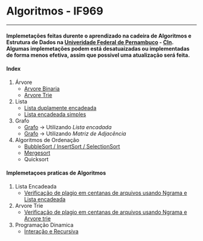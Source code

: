 # Algoritmos - IF969
--- 
#### Implemetações feitas durente o aprendizado na cadeira de Algoritmos e Estrutura de Dados na [Univeridade Federal de Pernambuco](https://www.ufpe.br/) - [CIn](https://www2.cin.ufpe.br/site/index.php). Algumas implemetações podem está desatuaizadas ou implementadas de forma menos efetiva, assim que possivel uma atualização será feita. 


#### Index 
1. Árvore 
    * [Arvore Binaria](https://github.com/brailog/algorithm-and-data-structures/blob/master/algorithm%20implementation/%C3%81rvore/arv%20binaria.py)
    * [Arvore Trie](https://github.com/brailog/algorithm-and-data-structures/blob/master/algorithm%20implementation/%C3%81rvore/trie.py)
2. Lista 
    - [Lista duplamente encadeada](https://github.com/brailog/algorithm-and-data-structures/blob/master/algorithm%20implementation/Lista/listduplamenteencadeada.py)
    - [Lista encadeada simples](https://github.com/brailog/algorithm-and-data-structures/blob/master/algorithm%20implementation/Lista/listaencadeada.py)
3. Grafo 
    - [Grafo](https://github.com/brailog/algorithm-and-data-structures/blob/master/algorithm%20implementation/Grafos/GrafosLista.py) -> Utilizando _Lista encadada_
    - [Grafo](https://github.com/brailog/algorithm-and-data-structures/blob/master/algorithm%20implementation/Grafos/GrafosMatriz.py) -> Utilizando _Matriz de Adjacência_
4. Algoritmos de Ordenação
    - [BubbleSort / InsertSort / SelectionSort](https://github.com/brailog/algorithm-and-data-structures/blob/master/algorithm%20implementation/Ordena%C3%A7%C3%A3o/sort.py)
    - [Mergesort](https://github.com/brailog/algorithm-and-data-structures/blob/master/algorithm%20implementation/Ordena%C3%A7%C3%A3o/Merge.py)
    - Quicksort
    
#### Implemetaçoes praticas de Algoritmos

1. Lista Encadeada
   * [Verificação de plagio em centanas de arquivos usando Ngrama e Lista encadeada](https://github.com/brailog/algorithm-and-data-structures/tree/master/algorithm%20application/Projeto%201)
2. Arvore Trie
   * [Verificação de plagio em centanas de arquivos usando Ngrama e Arvore trie](https://github.com/brailog/algorithm-and-data-structures/tree/master/algorithm%20application/Projeto%202)
3. Programação Dinamica
   * [Interação e Recursiva](https://github.com/brailog/algorithm-and-data-structures/tree/master/algorithm%20application/Projeto%203)
